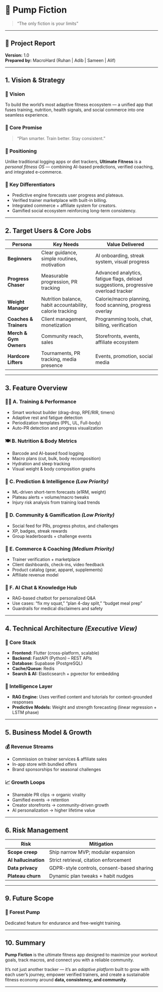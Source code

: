 # 💪 Pump Fiction  
> “The only fiction is your limits”

---

## 🧾 Project Report  
**Version:** 1.0  
**Prepared by:** MacroHard (Ruhan | Adib | Sameen | Alif)

---

## 1. Vision & Strategy  

### 🎯 Vision  
To build the world’s most adaptive fitness ecosystem — a unified app that fuses training, nutrition, health signals, and social commerce into one seamless experience.

### 💬 Core Promise  
> “Plan smarter. Train better. Stay consistent.”

### 🧩 Positioning  
Unlike traditional logging apps or diet trackers, **Ultimate Fitness** is a *personal fitness OS* — combining AI-based predictions, verified coaching, and integrated e-commerce.

### 🚀 Key Differentiators  
- Predictive engine forecasts user progress and plateaus.  
- Verified trainer marketplace with built-in billing.  
- Integrated commerce + affiliate system for creators.  
- Gamified social ecosystem reinforcing long-term consistency.

---

## 2. Target Users & Core Jobs  

| Persona | Key Needs | Value Delivered |
|----------|------------|-----------------|
| **Beginners** | Clear guidance, simple routines, motivation | AI onboarding, streak system, visual progress |
| **Progress Chaser** | Measurable progression, PR tracking | Advanced analytics, fatigue flags, deload suggestions, progressive overload tracker |
| **Weight Manager** | Nutrition balance, habit accountability, calorie tracking | Calorie/macro planning, food scanning, progress overlay |
| **Coaches & Trainers** | Client management, monetization | Programming tools, chat, billing, verification |
| **Merch & Gym Owners** | Community reach, sales | Storefronts, events, affiliate ecosystem |
| **Hardcore Lifters** | Tournaments, PR tracking, media presence | Events, promotion, social media |

---

## 3. Feature Overview  

### 🏋️‍♂️ A. Training & Performance  
- Smart workout builder (drag-drop, RPE/RIR, timers)  
- Adaptive rest and fatigue detection  
- Periodization templates (PPL, UL, Full-body)  
- Auto-PR detection and progress visualization  

### 🍽️ B. Nutrition & Body Metrics  
- Barcode and AI-based food logging  
- Macro plans (cut, bulk, body recomposition)  
- Hydration and sleep tracking  
- Visual weight & body composition graphs  

### 🧠 C. Prediction & Intelligence *(Low Priority)*  
- ML-driven short-term forecasts (e1RM, weight)  
- Plateau alerts + volume/macro tweaks  
- Injury risk analysis from training load trends  

### 👥 D. Community & Gamification *(Low Priority)*  
- Social feed for PRs, progress photos, and challenges  
- XP, badges, streak rewards  
- Group leaderboards + challenge events  

### 💼 E. Commerce & Coaching *(Medium Priority)*  
- Trainer verification + marketplace  
- Client dashboards, check-ins, video feedback  
- Product catalog (gear, apparel, supplements)  
- Affiliate revenue model  

### 🤖 F. AI Chat & Knowledge Hub  
- RAG-based chatbot for personalized Q&A  
- Use cases: “fix my squat,” “plan 4-day split,” “budget meal prep”  
- Guardrails for medical disclaimers and safety  

---

## 4. Technical Architecture *(Executive View)*  

### 🧱 Core Stack  
- **Frontend:** Flutter (cross-platform, scalable)  
- **Backend:** FastAPI (Python) – REST APIs  
- **Database:** Supabase (PostgreSQL)  
- **Cache/Queue:** Redis  
- **Search & AI:** Elasticsearch + pgvector for embedding  

### 🧠 Intelligence Layer  
- **RAG Engine:** Uses verified content and tutorials for context-grounded responses  
- **Predictive Models:** Weight and strength forecasting (linear regression + LSTM phase)

---

## 5. Business Model & Growth  

### 💰 Revenue Streams  
- Commission on trainer services & affiliate sales  
- In-app store with bundled offers  
- Brand sponsorships for seasonal challenges  

### 📈 Growth Loops  
- Shareable PR clips → organic virality  
- Gamified events → retention  
- Creator storefronts → community-driven growth  
- AI personalization → higher lifetime value  

---

## 6. Risk Management  

| Risk | Mitigation |
|------|-------------|
| **Scope creep** | Ship narrow MVP; modular expansion |
| **AI hallucination** | Strict retrieval, citation enforcement |
| **Data privacy** | GDPR-style controls, consent-based sharing |
| **Plateau churn** | Dynamic plan tweaks + habit nudges |

---

## 9. Future Scope  

### 🌲 Forest Pump  
Dedicated feature for endurance and free-weight training.

---

## 10. Summary  

**Pump Fiction** is the ultimate fitness app designed to maximize your workout goals, track macros, and connect you with a reliable community.  

It’s not just another tracker — it’s an *adaptive platform* built to grow with each user’s journey, empower verified trainers, and create a sustainable fitness economy around **data, consistency, and community**.

---
